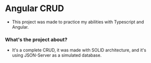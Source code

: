 # Angular CRUD
- This project was made to practice my abilities with Typescript and Angular. 

### What's the project about?
- It's a complete CRUD, it was made with SOLID architecture, and it's using JSON-Server as a simulated database.
